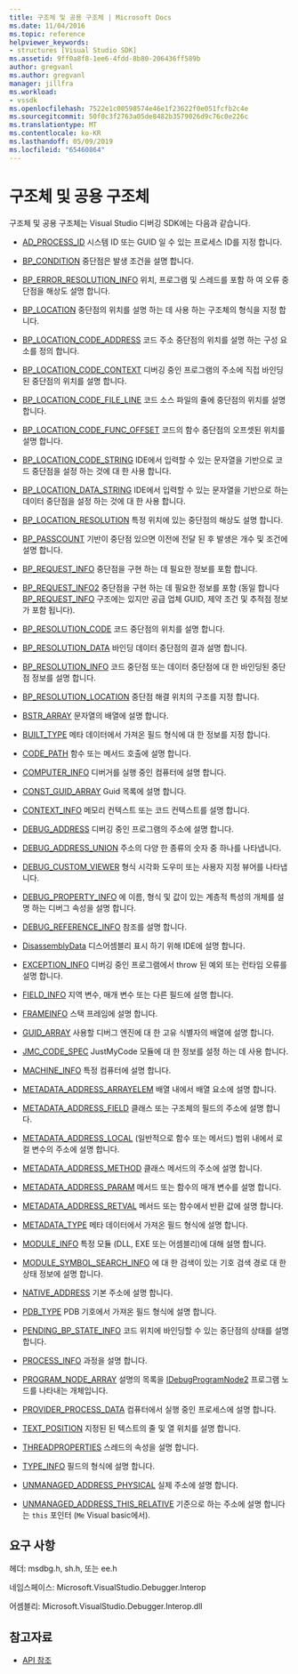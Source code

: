 ```yaml
---
title: 구조체 및 공용 구조체 | Microsoft Docs
ms.date: 11/04/2016
ms.topic: reference
helpviewer_keywords:
- structures [Visual Studio SDK]
ms.assetid: 9ff0a8f8-1ee6-4fdd-8b80-206436ff589b
author: gregvanl
ms.author: gregvanl
manager: jillfra
ms.workload:
- vssdk
ms.openlocfilehash: 7522e1c00598574e46e1f23622f0e051fcfb2c4e
ms.sourcegitcommit: 50f0c3f2763a05de8482b3579026d9c76c0e226c
ms.translationtype: MT
ms.contentlocale: ko-KR
ms.lasthandoff: 05/09/2019
ms.locfileid: "65460864"
---
```

# <a name="structures-and-unions"></a>구조체 및 공용 구조체
구조체 및 공용 구조체는 Visual Studio 디버깅 SDK에는 다음과 같습니다.

- [AD_PROCESS_ID](../../../extensibility/debugger/reference/ad-process-id.md) 시스템 ID 또는 GUID 일 수 있는 프로세스 ID를 지정 합니다.

- [BP_CONDITION](../../../extensibility/debugger/reference/bp-condition.md) 중단점은 발생 조건을 설명 합니다.

- [BP_ERROR_RESOLUTION_INFO](../../../extensibility/debugger/reference/bp-error-resolution-info.md) 위치, 프로그램 및 스레드를 포함 하 여 오류 중단점을 해상도 설명 합니다.

- [BP_LOCATION](../../../extensibility/debugger/reference/bp-location.md) 중단점의 위치를 설명 하는 데 사용 하는 구조체의 형식을 지정 합니다.

- [BP_LOCATION_CODE_ADDRESS](../../../extensibility/debugger/reference/bp-location-code-address.md) 코드 주소 중단점의 위치를 설명 하는 구성 요소를 정의 합니다.

- [BP_LOCATION_CODE_CONTEXT](../../../extensibility/debugger/reference/bp-location-code-context.md) 디버깅 중인 프로그램의 주소에 직접 바인딩된 중단점의 위치를 설명 합니다.

- [BP_LOCATION_CODE_FILE_LINE](../../../extensibility/debugger/reference/bp-location-code-file-line.md) 코드 소스 파일의 줄에 중단점의 위치를 설명 합니다.

- [BP_LOCATION_CODE_FUNC_OFFSET](../../../extensibility/debugger/reference/bp-location-code-func-offset.md) 코드의 함수 중단점의 오프셋된 위치를 설명 합니다.

- [BP_LOCATION_CODE_STRING](../../../extensibility/debugger/reference/bp-location-code-string.md) IDE에서 입력할 수 있는 문자열을 기반으로 코드 중단점을 설정 하는 것에 대 한 사용 합니다.

- [BP_LOCATION_DATA_STRING](../../../extensibility/debugger/reference/bp-location-data-string.md) IDE에서 입력할 수 있는 문자열을 기반으로 하는 데이터 중단점을 설정 하는 것에 대 한 사용 합니다.

- [BP_LOCATION_RESOLUTION](../../../extensibility/debugger/reference/bp-location-resolution.md) 특정 위치에 있는 중단점의 해상도 설명 합니다.

- [BP_PASSCOUNT](../../../extensibility/debugger/reference/bp-passcount.md) 기반이 중단점 있으면 이전에 전달 된 후 발생은 개수 및 조건에 설명 합니다.

- [BP_REQUEST_INFO](../../../extensibility/debugger/reference/bp-request-info.md) 중단점을 구현 하는 데 필요한 정보를 포함 합니다.

- [BP_REQUEST_INFO2](../../../extensibility/debugger/reference/bp-request-info2.md) 중단점을 구현 하는 데 필요한 정보를 포함 (동일 합니다 [BP_REQUEST_INFO](../../../extensibility/debugger/reference/bp-request-info.md) 구조에는 있지만 공급 업체 GUID, 제약 조건 및 추적점 정보가 포함 됩니다).

- [BP_RESOLUTION_CODE](../../../extensibility/debugger/reference/bp-resolution-code.md) 코드 중단점의 위치를 설명 합니다.

- [BP_RESOLUTION_DATA](../../../extensibility/debugger/reference/bp-resolution-data.md) 바인딩 데이터 중단점의 결과 설명 합니다.

- [BP_RESOLUTION_INFO](../../../extensibility/debugger/reference/bp-resolution-info.md) 코드 중단점 또는 데이터 중단점에 대 한 바인딩된 중단점 정보를 설명 합니다.

- [BP_RESOLUTION_LOCATION](../../../extensibility/debugger/reference/bp-resolution-location.md) 중단점 해결 위치의 구조를 지정 합니다.

- [BSTR_ARRAY](../../../extensibility/debugger/reference/bstr-array.md) 문자열의 배열에 설명 합니다.

- [BUILT_TYPE](../../../extensibility/debugger/reference/built-type.md) 메타 데이터에서 가져온 필드 형식에 대 한 정보를 지정 합니다.

- [CODE_PATH](../../../extensibility/debugger/reference/code-path.md) 함수 또는 메서드 호출에 설명 합니다.

- [COMPUTER_INFO](../../../extensibility/debugger/reference/computer-info.md) 디버거를 실행 중인 컴퓨터에 설명 합니다.

- [CONST_GUID_ARRAY](../../../extensibility/debugger/reference/const-guid-array.md) Guid 목록에 설명 합니다.

- [CONTEXT_INFO](../../../extensibility/debugger/reference/context-info.md) 메모리 컨텍스트 또는 코드 컨텍스트를 설명 합니다.

- [DEBUG_ADDRESS](../../../extensibility/debugger/reference/debug-address.md) 디버깅 중인 프로그램의 주소에 설명 합니다.

- [DEBUG_ADDRESS_UNION](../../../extensibility/debugger/reference/debug-address-union.md) 주소의 다양 한 종류의 숫자 중 하나를 나타냅니다.

- [DEBUG_CUSTOM_VIEWER](../../../extensibility/debugger/reference/debug-custom-viewer.md) 형식 시각화 도우미 또는 사용자 지정 뷰어를 나타냅니다.

- [DEBUG_PROPERTY_INFO](../../../extensibility/debugger/reference/debug-property-info.md) 에 이름, 형식 및 값이 있는 계층적 특성의 개체를 설명 하는 디버그 속성을 설명 합니다.

- [DEBUG_REFERENCE_INFO](../../../extensibility/debugger/reference/debug-reference-info.md) 참조를 설명 합니다.

- [DisassemblyData](../../../extensibility/debugger/reference/disassemblydata.md) 디스어셈블리 표시 하기 위해 IDE에 설명 합니다.

- [EXCEPTION_INFO](../../../extensibility/debugger/reference/exception-info.md) 디버깅 중인 프로그램에서 throw 된 예외 또는 런타임 오류를 설명 합니다.

- [FIELD_INFO](../../../extensibility/debugger/reference/field-info.md) 지역 변수, 매개 변수 또는 다른 필드에 설명 합니다.

- [FRAMEINFO](../../../extensibility/debugger/reference/frameinfo.md) 스택 프레임에 설명 합니다.

- [GUID_ARRAY](../../../extensibility/debugger/reference/guid-array.md) 사용할 디버그 엔진에 대 한 고유 식별자의 배열에 설명 합니다.

- [JMC_CODE_SPEC](../../../extensibility/debugger/reference/jmc-code-spec.md) JustMyCode 모듈에 대 한 정보를 설정 하는 데 사용 합니다.

- [MACHINE_INFO](../../../extensibility/debugger/reference/machine-info.md) 특정 컴퓨터에 설명 합니다.

- [METADATA_ADDRESS_ARRAYELEM](../../../extensibility/debugger/reference/metadata-address-arrayelem.md) 배열 내에서 배열 요소에 설명 합니다.

- [METADATA_ADDRESS_FIELD](../../../extensibility/debugger/reference/metadata-address-field.md) 클래스 또는 구조체의 필드의 주소에 설명 합니다.

- [METADATA_ADDRESS_LOCAL](../../../extensibility/debugger/reference/metadata-address-local.md) (일반적으로 함수 또는 메서드) 범위 내에서 로컬 변수의 주소에 설명 합니다.

- [METADATA_ADDRESS_METHOD](../../../extensibility/debugger/reference/metadata-address-method.md) 클래스 메서드의 주소에 설명 합니다.

- [METADATA_ADDRESS_PARAM](../../../extensibility/debugger/reference/metadata-address-param.md) 메서드 또는 함수의 매개 변수를 설명 합니다.

- [METADATA_ADDRESS_RETVAL](../../../extensibility/debugger/reference/metadata-address-retval.md) 메서드 또는 함수에서 반환 값에 설명 합니다.

- [METADATA_TYPE](../../../extensibility/debugger/reference/metadata-type.md) 메타 데이터에서 가져온 필드 형식에 설명 합니다.

- [MODULE_INFO](../../../extensibility/debugger/reference/module-info.md) 특정 모듈 (DLL, EXE 또는 어셈블리)에 대해 설명 합니다.

- [MODULE_SYMBOL_SEARCH_INFO](../../../extensibility/debugger/reference/module-symbol-search-info.md) 에 대 한 검색이 있는 기호 검색 경로 대 한 상태 정보에 설명 합니다.

- [NATIVE_ADDRESS](../../../extensibility/debugger/reference/native-address.md) 기본 주소에 설명 합니다.

- [PDB_TYPE](../../../extensibility/debugger/reference/pdb-type.md) PDB 기호에서 가져온 필드 형식에 설명 합니다.

- [PENDING_BP_STATE_INFO](../../../extensibility/debugger/reference/pending-bp-state-info.md) 코드 위치에 바인딩할 수 있는 중단점의 상태를 설명 합니다.

- [PROCESS_INFO](../../../extensibility/debugger/reference/process-info.md) 과정을 설명 합니다.

- [PROGRAM_NODE_ARRAY](../../../extensibility/debugger/reference/program-node-array.md) 설명의 목록을 [IDebugProgramNode2](../../../extensibility/debugger/reference/idebugprogramnode2.md) 프로그램 노드를 나타내는 개체입니다.

- [PROVIDER_PROCESS_DATA](../../../extensibility/debugger/reference/provider-process-data.md) 컴퓨터에서 실행 중인 프로세스에 설명 합니다.

- [TEXT_POSITION](../../../extensibility/debugger/reference/text-position.md) 지정된 된 텍스트의 줄 및 열 위치를 설명 합니다.

- [THREADPROPERTIES](../../../extensibility/debugger/reference/threadproperties.md) 스레드의 속성을 설명 합니다.

- [TYPE_INFO](../../../extensibility/debugger/reference/type-info.md) 필드의 형식에 설명 합니다.

- [UNMANAGED_ADDRESS_PHYSICAL](../../../extensibility/debugger/reference/unmanaged-address-physical.md) 실제 주소에 설명 합니다.

- [UNMANAGED_ADDRESS_THIS_RELATIVE](../../../extensibility/debugger/reference/unmanaged-address-this-relative.md) 기준으로 하는 주소에 설명 합니다는 `this` 포인터 (`Me` Visual basic에서).

## <a name="requirements"></a>요구 사항
 헤더: msdbg.h, sh.h, 또는 ee.h

 네임스페이스: Microsoft.VisualStudio.Debugger.Interop

 어셈블리: Microsoft.VisualStudio.Debugger.Interop.dll

## <a name="see-also"></a>참고자료
- [API 참조](../../../extensibility/debugger/reference/api-reference-visual-studio-debugging.md)